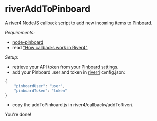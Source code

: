 # riverAddToPinboard
A [river4][0] NodeJS callback script to add new incoming items to [Pinboard][1].

*Requirements:*
- [node-pinboard][2]
- read ["How callbacks work in River4"][3]

*Setup:*
- retrieve your API token from your [Pinboard settings][4]. 
- add your Pinboard user and token in [river4][0] config.json:
```javascript
{
    "pinboardUser": "user",
    "pinboardToken": "token"
}
```
- copy the addToPinboard.js in river4/callbacks/addToRiver/.

You're done!

[0]: https://github.com/scripting/river4
[1]: https://pinboard.in/u:nicolas
[2]: https://github.com/maxmechanic/node-pinboard
[3]: https://github.com/scripting/river4/wiki/How-callbacks-work-in-River4
[4]: https://pinboard.in/settings/password

